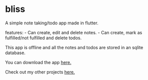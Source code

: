 # bliss

A simple note taking/todo app made in flutter.

features:
    - Can create, edit and delete notes.
    - Can create, mark as fulfilled/not fulfilled and delete todos.
  
This app is offline and all the notes and todos are stored in an sqlite database.

You can download the app [here.](https://github.com/Karthikb777/bliss/releases/tag/v1.0)

Check out my other projects [here.](https://github.com/Karthikb777/)


